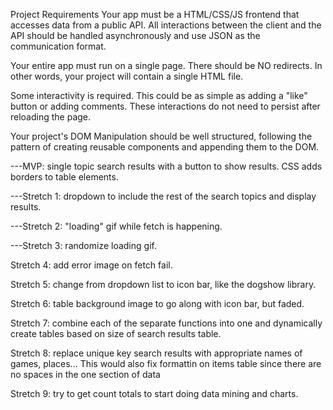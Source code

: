 Project Requirements
Your app must be a HTML/CSS/JS frontend that accesses data from a public API. All interactions between the client and the API should be handled asynchronously and use JSON as the communication format.

Your entire app must run on a single page. There should be NO redirects. In other words, your project will contain a single HTML file.

Some interactivity is required. This could be as simple as adding a "like" button or adding comments. These interactions do not need to persist after reloading the page.

Your project's DOM Manipulation should be well structured, following the pattern of creating reusable components and appending them to the DOM.

---MVP:
single topic search results with a button to show results.  CSS adds borders to table elements.

---Stretch 1:
dropdown to include the rest of the search topics and display results.

---Stretch 2:
"loading" gif while fetch is happening.

---Stretch 3:
randomize loading gif.

Stretch 4:
add error image on fetch fail.

Stretch 5:
change from dropdown list to icon bar, like the dogshow library.

Stretch 6:
table background image to go along with icon bar, but faded.

Stretch 7:
combine each of the separate functions into one and dynamically create tables based on size of search results table.

Stretch 8:
replace unique key search results with appropriate names of games, places... This would also fix formattin on items table since there are no spaces in the one section of data

Stretch 9:
try to get count totals to start doing data mining and charts.
